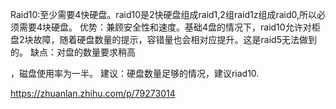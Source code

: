 Raid10:至少需要4快硬盘。raid10是2快硬盘组成raid1,2组raid1z组成raid0,所以必须需要4块硬盘。
优势：兼顾安全性和速度。基础4盘的情况下，raid10允许对柜盘2块故障，随着硬盘数量的提示，容错量也会相对应提升。这是raid5无法做到的。
缺点：对盘的数量要求稍高

，磁盘使用率为一半。
建议：硬盘数量足够的情况，建议riad10.

https://zhuanlan.zhihu.com/p/79273014